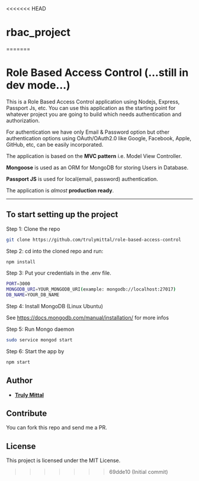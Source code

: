 <<<<<<< HEAD
# rbac_project
=======
# Role Based Access Control (...still in dev mode...)

This is a Role Based Access Control application using Nodejs, Express, Passport Js, etc.
You can use this application as the starting point for whatever project you are going to build which needs authentication and authorization.

For authentication we have only Email & Password option but other authentication options using OAuth/OAuth2.0 like Google, Facebook, Apple, GitHub, etc, can be easily incorporated.

The application is based on the **MVC pattern** i.e. Model View Controller.

**Mongoose** is used as an ORM for MongoDB for storing Users in Database.

**Passport JS** is used for local(email, password) authentication.

The application is _almost_ **production ready**.

---

## To start setting up the project

Step 1: Clone the repo

```bash
git clone https://github.com/trulymittal/role-based-access-control
```

Step 2: cd into the cloned repo and run:

```bash
npm install
```

Step 3: Put your credentials in the .env file.

```bash
PORT=3000
MONGODB_URI=YOUR_MONGODB_URI(example: mongodb://localhost:27017)
DB_NAME=YOUR_DB_NAME
```

Step 4: Install MongoDB (Linux Ubuntu)

See <https://docs.mongodb.com/manual/installation/> for more infos

Step 5: Run Mongo daemon

```bash
sudo service mongod start
```

Step 6: Start the app by

```bash
npm start
```

## Author

- [**Truly Mittal**](https://trulymittal.com)

## Contribute

You can fork this repo and send me a PR.

## License

This project is licensed under the MIT License.
>>>>>>> 69dde10 (Initial commit)

